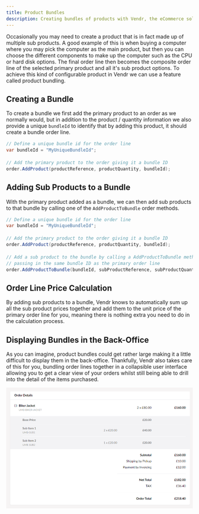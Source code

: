 ```yaml
---
title: Product Bundles
description: Creating bundles of products with Vendr, the eCommerce solution for Umbraco
---
```


Occasionally you may need to create a product that is in fact made up of multiple sub products. A good example of this is when buying a computer where you may pick the computer as the main product, but then you can choose the different components to make up the computer such as the CPU or hard disk options. The final order line then becomes the composite order line of the selected primary product and all it's sub product options. To achieve this kind of configurable product in Vendr we can use a feature called product bundling.

## Creating a Bundle

To create a bundle we first add the primary product to an order as we normally would, but in addition to the product / quantity information we also provide a unique `bundleId` to identify that by adding this product, it should create a bundle order line.

````csharp
// Define a unique bundle id for the order line
var bundleId = "MyUniqueBundleId";

// Add the primary product to the order giving it a bundle ID
order.AddProduct(productReference, productQuantity, bundleId);

````

## Adding Sub Products to a Bundle

With the primary product added as a bundle, we can then add sub products to that bundle by calling one of the `AddProductToBundle` order methods.


````csharp
// Define a unique bundle id for the order line
var bundleId = "MyUniqueBundleId";

// Add the primary product to the order giving it a bundle ID
order.AddProduct(productReference, productQuantity, bundleId);

// Add a sub product to the bundle by calling a AddProductToBundle method
// passing in the same bundle ID as the primary order line
order.AddProductToBundle(bundleId, subProductReference, subProductQuantity);

````

## Order Line Price Calculation

By adding sub products to a bundle, Vendr knows to automatically sum up all the sub product prices together and add them to the unit price of the primary order line for you, meaning there is nothing extra you need to do in the calculation process.

## Displaying Bundles in the Back-Office

As you can imagine, product bundles could get rather large making it a little difficult to display them in the back-office. Thankfully, Vendr also takes care of this for you, bundling order lines together in a collapsible user interface allowing you to get a clear view of your orders whilst still being able to drill into the detail of the items purchased.

![Product bundles in the back-office](/media/screenshots/back-office-bundles.png)
